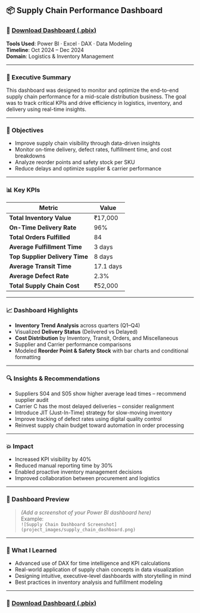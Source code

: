 ## 📦 Supply Chain Performance Dashboard

### 🔗 [Download Dashboard (.pbix)](https://drive.google.com/file/d/1SboVedAXDcpP4KnTjuaMTlN7h204rq7D/view?usp=sharing)
**Tools Used**: Power BI · Excel · DAX · Data Modeling  
**Timeline**: Oct 2024 – Dec 2024  
**Domain**: Logistics & Inventory Management  

---

### 🧭 Executive Summary

This dashboard was designed to monitor and optimize the end-to-end supply chain performance for a mid-scale distribution business. The goal was to track critical KPIs and drive efficiency in logistics, inventory, and delivery using real-time insights.

---

### 🎯 Objectives

- Improve supply chain visibility through data-driven insights  
- Monitor on-time delivery, defect rates, fulfillment time, and cost breakdowns  
- Analyze reorder points and safety stock per SKU  
- Reduce delays and optimize supplier & carrier performance

---

### 📊 Key KPIs

| Metric | Value |
|--------|-------|
| **Total Inventory Value** | ₹17,000 |
| **On-Time Delivery Rate** | 96% |
| **Total Orders Fulfilled** | 84 |
| **Average Fulfillment Time** | 3 days |
| **Top Supplier Delivery Time** | 8 days |
| **Average Transit Time** | 17.1 days |
| **Average Defect Rate** | 2.3% |
| **Total Supply Chain Cost** | ₹52,000 |

---

### 📈 Dashboard Highlights

- **Inventory Trend Analysis** across quarters (Q1–Q4)
- Visualized **Delivery Status** (Delivered vs Delayed)
- **Cost Distribution** by Inventory, Transit, Orders, and Miscellaneous
- Supplier and Carrier performance comparisons
- Modeled **Reorder Point & Safety Stock** with bar charts and conditional formatting

---

### 🔍 Insights & Recommendations

- Suppliers S04 and S05 show higher average lead times – recommend supplier audit  
- Carrier C has the most delayed deliveries – consider realignment  
- Introduce JIT (Just-In-Time) strategy for slow-moving inventory  
- Improve tracking of defect rates using digital quality control  
- Reinvest supply chain budget toward automation in order processing

---

### 💥 Impact

- Increased KPI visibility by 40%  
- Reduced manual reporting time by 30%  
- Enabled proactive inventory management decisions  
- Improved collaboration between procurement and logistics

---

### 📸 Dashboard Preview

> *(Add a screenshot of your Power BI dashboard here)*  
> Example:  
> `![Supply Chain Dashboard Screenshot](project_images/supply_chain_dashboard.png)`

---

### 📌 What I Learned

- Advanced use of DAX for time intelligence and KPI calculations  
- Real-world application of supply chain concepts in data visualization  
- Designing intuitive, executive-level dashboards with storytelling in mind  
- Best practices in inventory analysis and fulfillment modeling

---

### 🔗 [Download Dashboard (.pbix)](https://drive.google.com/file/d/1SboVedAXDcpP4KnTjuaMTlN7h204rq7D/view?usp=sharing) 
